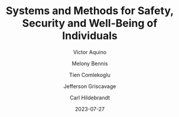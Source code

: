 ---
collection: patents
title: "Systems and Methods for Safety, Security and Well-Being of Individuals"
author: [Victor Aquino, Melony Bennis, Tien Comlekoglu, Jefferson Griscavage, Carl Hildebrandt]
year: 2023
date: 2023-07-27
patent_number: "US Patent: US11688265B1"
description: "An example method for monitoring health and well-being of persons includes a processor integral to a video camera capturing video frames containing raw image data of a scene containing person objects and non-person objects. The processor, for a first video frame, executes video frame operations, including detecting the person objects in the first video frame, detecting and identifying the non-person objects in the first video frame, identifying and classifying a person object as a person for metric analysis, and determining a posture of the person. The method further includes the processor repeating the video frame operations for second and subsequent video frames; identifying changes in posture of the person from the second and subsequent video frames; using the changes in posture, determining motion of the person; providing person privacy, comprising automatically and immediately following each video frame operation on a video frame, deleting all raw image data of the video frame; and, based on the posture changes and the motion, generating a private, personalized metric analysis for the person. In an aspect, the private, personalized metric analysis includes outcome measures of interest selected from a group consisting of steps taken/distance walked/changes in gait by elderly persons, positional changes for bedridden persons, and developmental milestones in child persons; and the processor conducts the metric analysis over time to identify trends and corresponding changes in a health condition of the person, comprising progress in rehabilitation, deterioration from a degenerative disease, and physical and mental development."
access_url: https://patentimages.storage.googleapis.com/87/af/35/5093aea8fabd6c/US11688265.pdf
url: https://patents.google.com/patent/US11282367B1/en
citation: 'Aquino, Victor, Melony Bennis, Tien Comlekoglu, Jefferson Griscavage, and Carl Hildebrandt. "System and methods for safety, security, and well-being of individuals." U.S. Patent 11,688,265, issued June 27, 2023.'
downloads:
  patent: /assets/files/patents/US11688265.pdf
---